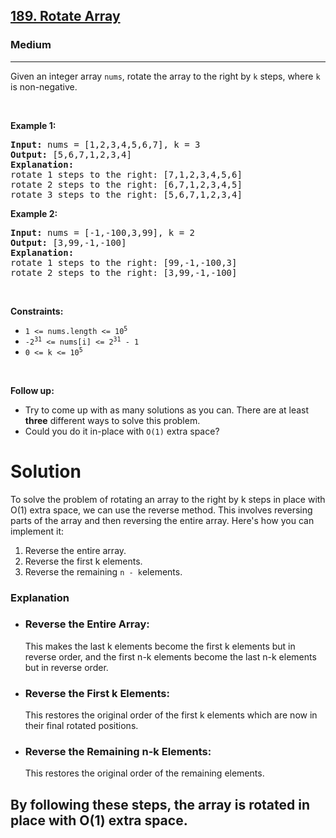 <h2><a href="https://leetcode.com/problems/rotate-array">189. Rotate Array</a></h2><h3>Medium</h3><hr><p>Given an integer array <code>nums</code>, rotate the array to the right by <code>k</code> steps, where <code>k</code> is non-negative.</p>

<p>&nbsp;</p>
<p><strong class="example">Example 1:</strong></p>

<pre>
<strong>Input:</strong> nums = [1,2,3,4,5,6,7], k = 3
<strong>Output:</strong> [5,6,7,1,2,3,4]
<strong>Explanation:</strong>
rotate 1 steps to the right: [7,1,2,3,4,5,6]
rotate 2 steps to the right: [6,7,1,2,3,4,5]
rotate 3 steps to the right: [5,6,7,1,2,3,4]
</pre>

<p><strong class="example">Example 2:</strong></p>

<pre>
<strong>Input:</strong> nums = [-1,-100,3,99], k = 2
<strong>Output:</strong> [3,99,-1,-100]
<strong>Explanation:</strong> 
rotate 1 steps to the right: [99,-1,-100,3]
rotate 2 steps to the right: [3,99,-1,-100]
</pre>

<p>&nbsp;</p>
<p><strong>Constraints:</strong></p>

<ul>
	<li><code>1 &lt;= nums.length &lt;= 10<sup>5</sup></code></li>
	<li><code>-2<sup>31</sup> &lt;= nums[i] &lt;= 2<sup>31</sup> - 1</code></li>
	<li><code>0 &lt;= k &lt;= 10<sup>5</sup></code></li>
</ul>

<p>&nbsp;</p>
<p><strong>Follow up:</strong></p>

<ul>
	<li>Try to come up with as many solutions as you can. There are at least <strong>three</strong> different ways to solve this problem.</li>
	<li>Could you do it in-place with <code>O(1)</code> extra space?</li>
</ul>
<h1> Solution </h1>
<p>To solve the problem of rotating an array to the right by k steps in place with O(1) extra space, we can use the reverse method. This involves reversing parts of the array and then reversing the entire array. Here's how you can implement it:</p>
<ol>
	<li>Reverse the entire array.</li>
	<li>Reverse the first k elements.</li>
	<li>Reverse the remaining <code>n - k</code>elements.</li>
</ol>
<h3>Explanation</h3>
<ul>
	<li><h3>Reverse the Entire Array:</h3>This makes the last k elements become the first k elements but in reverse order, and the first n-k elements become the last n-k elements but in reverse order.</li>
 	<li><h3>Reverse the First k Elements:</h3>This restores the original order of the first k elements which are now in their final rotated positions.</li>
  	<li><h3>Reverse the Remaining n-k Elements:</h3>This restores the original order of the remaining elements.</li>
	
</ul>
<h2>By following these steps, the array is rotated in place with O(1) extra space.</h2>
